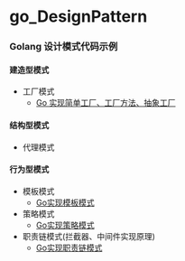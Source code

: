# go_DesignPattern
### Golang 设计模式代码示例

#### 建造型模式
- 工厂模式
    - [Go 实现简单工厂、工厂方法、抽象工厂](https://github.com/Lieoxc/go_DesignPattern/tree/main/factory)

#### 结构型模式
- 代理模式

#### 行为型模式
- 模板模式
    - [Go实现模板模式](https://github.com/Lieoxc/go_DesignPattern/tree/main/template)
- 策略模式
    - [Go实现策略模式](https://github.com/Lieoxc/go_DesignPattern/tree/main/strategy)
- 职责链模式(拦截器、中间件实现原理)
    - [Go实现职责链模式](https://github.com/Lieoxc/go_DesignPattern/tree/main/chainofresponsibility)